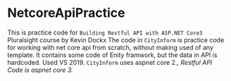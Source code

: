 # NetcoreApiPractice

This is practice code for `Building Restful API with ASP.NET Core3` Pluralsight course by Kevin Dockx
The code in `CityInform` is practice code for working with net core api from scratch, without making used of any template. It contains some code of Enity framwork, but the data in API is hardcoded.
Used VS 2019. `CityInform` uses aspnet core 2.*, Restful API Code is aspnet core 3.*
